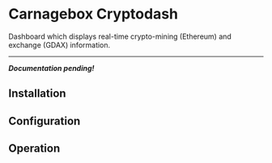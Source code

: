 # Carnagebox Cryptodash

Dashboard which displays real-time crypto-mining (Ethereum) and exchange (GDAX) information.

---

***Documentation pending!***

## Installation

## Configuration

## Operation
